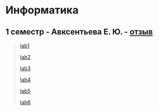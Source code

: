 # Информатика

## 1 семестр - Авксентьева Е. Ю. - [отзыв](../README.md#авксентьева-е-ю)

> [lab1](lab1)
>
> [lab2](lab2)
> 
> [lab3](lab3)
> 
> [lab4](lab4)
> 
> [lab5](lab5)
> 
> [lab6](lab6)
